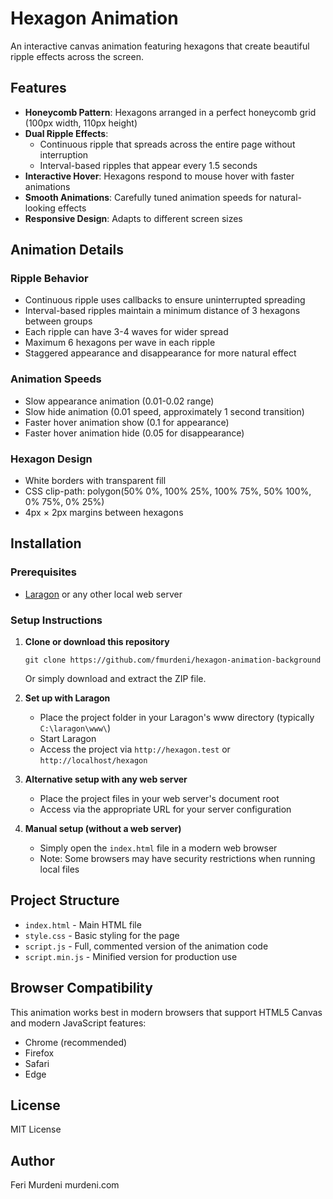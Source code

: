 # Hexagon Animation

An interactive canvas animation featuring hexagons that create beautiful ripple effects across the screen.

## Features

- **Honeycomb Pattern**: Hexagons arranged in a perfect honeycomb grid (100px width, 110px height)
- **Dual Ripple Effects**:
  - Continuous ripple that spreads across the entire page without interruption
  - Interval-based ripples that appear every 1.5 seconds
- **Interactive Hover**: Hexagons respond to mouse hover with faster animations
- **Smooth Animations**: Carefully tuned animation speeds for natural-looking effects
- **Responsive Design**: Adapts to different screen sizes

## Animation Details

### Ripple Behavior
- Continuous ripple uses callbacks to ensure uninterrupted spreading
- Interval-based ripples maintain a minimum distance of 3 hexagons between groups
- Each ripple can have 3-4 waves for wider spread
- Maximum 6 hexagons per wave in each ripple
- Staggered appearance and disappearance for more natural effect

### Animation Speeds
- Slow appearance animation (0.01-0.02 range)
- Slow hide animation (0.01 speed, approximately 1 second transition)
- Faster hover animation show (0.1 for appearance)
- Faster hover animation hide (0.05 for disappearance)

### Hexagon Design
- White borders with transparent fill
- CSS clip-path: polygon(50% 0%, 100% 25%, 100% 75%, 50% 100%, 0% 75%, 0% 25%)
- 4px × 2px margins between hexagons

## Installation

### Prerequisites
- [Laragon](https://laragon.org/) or any other local web server

### Setup Instructions

1. **Clone or download this repository**
   ```
   git clone https://github.com/fmurdeni/hexagon-animation-background
   ```
   Or simply download and extract the ZIP file.

2. **Set up with Laragon**
   - Place the project folder in your Laragon's www directory (typically `C:\laragon\www\`)
   - Start Laragon
   - Access the project via `http://hexagon.test` or `http://localhost/hexagon`

3. **Alternative setup with any web server**
   - Place the project files in your web server's document root
   - Access via the appropriate URL for your server configuration

4. **Manual setup (without a web server)**
   - Simply open the `index.html` file in a modern web browser
   - Note: Some browsers may have security restrictions when running local files

## Project Structure

- `index.html` - Main HTML file
- `style.css` - Basic styling for the page
- `script.js` - Full, commented version of the animation code
- `script.min.js` - Minified version for production use

## Browser Compatibility

This animation works best in modern browsers that support HTML5 Canvas and modern JavaScript features:
- Chrome (recommended)
- Firefox
- Safari
- Edge

## License

MIT License

## Author

Feri Murdeni murdeni.com
